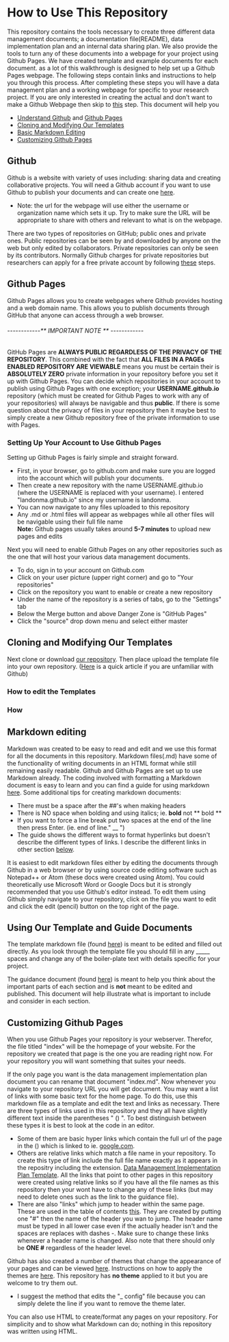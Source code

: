 
# How to Use This Repository
This repository contains the tools necessary to create three different data management documents; a documentation file(README), data implementation plan and an internal data sharing plan. We also provide the tools to turn any of these documents into a webpage for your project using Github Pages. We have created template and example documents for each document. as a lot of this walkthrough is designed to help set up a Github Pages webpage. The following steps contain links and instructions to help you through this process. After completing these steps you will have a data management plan and a working webpage for specific to your research project. If you are only interested in creating the actual and don't want to make a Github Webpage then skip to [this](#markdown-editing) step.
This document will help you
* [Understand Github](#github) and [Github Pages](#github-pages)
* [Cloning and Modifying Our Templates](#cloning-and-modifying-our-templates)
* [Basic Markdown Editing](#markdown-editing)
* [Customizing Github Pages](#customizing-github-pages)

## Github
Github is a website with variety of uses including: sharing data and creating collaborative projects. You will need a Github account if you want to use Github to publish your documents and can create one [here](hhttps://github.com/join "Create a Github account").
* Note: the url for the webpage will use either the username or organization name which sets it up. Try to make sure the URL will be appropriate to share with others and relevant to what is on the webpage.

There are two types of repositories on GitHub; public ones and private ones. Public repositories can be seen by and downloaded by anyone on the web but only edited by collaborators. Private repositories can only be seen by its contributors.  Normally Github charges for private repositories but researchers can apply for a free private account by following [these](https://help.github.com/articles/applying-for-an-academic-research-discount/ "Apply for an Free Private Academic Research Account") steps.

## Github Pages
Github Pages allows you to create webpages where Github provides hosting and a web domain name. This allows you to publish documents through GitHub that anyone can access through a web browser.

###### ------------** IMPORTANT NOTE ** ------------
GitHub Pages are **ALWAYS PUBLIC REGARDLESS OF THE PRIVACY OF THE REPOSITORY**. This combined with the fact that  **ALL FILES IN A PAGEs ENABLED REPOSITORY ARE VIEWABLE**  means you must be certain their is **ABSOLUTELY ZERO** private information in your repository before you set it up with Github Pages. You can decide which repositories in your account to publish using Github Pages with one exception; your **USERNAME.github.io** repository (which must be created for Github Pages to work with any of your repositories) will always be navigable and thus **public**. If there is some question about the privacy of files in your repository then it maybe best to simply create a new Github repository free of the private information to use with Pages.

### Setting Up Your Account to Use Github Pages
Setting up Github Pages is fairly simple and straight forward.
- First, in your browser, go to github.com and make sure you are logged into the account which will publish your documents.
- Then create a new repository with the name USERNAME.github.io (where the USERNAME is replaced with your username). I entered "landonma.github.io" since my username is landonma.
- You can now navigate to any files uploaded to this repository
- Any .md or .html files will appear as webpages while all other files will be navigable using their full file name  
**Note:** Github pages usually takes around **5-7 minutes** to upload new pages and edits

Next you will need to enable Github Pages on any other repositories such as the one that will host your various data management documents.
- To do, sign in to your account on Github.com
- Click on your user picture (upper right corner) and go to "Your repositories"
- Click on the repository you want to enable or create a new repository
- Under the name of the repository is a series of tabs, go to the "Settings" tab
- Below the Merge button and above Danger Zone is "GitHub Pages"
- Click the "source" drop down menu and select either master

## Cloning and Modifying Our Templates

Next clone or download [our repository](https://github.com/landonma/datamanagement "Data Management Implementation Plan Repository"). Then place upload the template file into your own repository. ([Here](https://help.github.com/articles/adding-a-file-to-a-repository/ "Adding a File to a Repository") is a quick article if you are unfamiliar with Github)

### How to edit the Templates




### How

## Markdown editing
Markdown was created to be easy to read and edit and we use this format for all the documents in this repository. Markdown files(.md) have some of the functionality of writing documents in an HTML format while still remaining easily readable. Github and Github Pages are set up to use Markdown already. The coding involved with formatting a Markdown document is easy to learn and you can find a guide for using markdown [here](https://github.com/adam-p/markdown-here/wiki/Markdown-Cheatsheet "Markdown Cheatsheet"). Some additional tips for creating markdown documents:
* There must be a space after the ##'s when making headers
* There is NO space when bolding and using italics; ie. **bold** not ** bold **
* If you want to force a line break put two spaces at the end of the line then press Enter.
(ie. end of line." __ ")
* The guide shows the different ways to format hyperlinks but doesn't describe the different types of links. I describe the different links in other section [below](#customizing-github-pages).

It is easiest to edit markdown files either by editing the documents through Github in a web browser or by using source code editing software such as Notepad++ or Atom (these docs were created using Atom). You could theoretically use Microsoft Word or Google Docs but it is strongly recommended that you use Github's editor instead. To edit them using Github simply navigate to your repository, click on the file you want to edit and click the edit (pencil) button on the top right of the page.

## Using Our Template and Guide Documents
The template markdown file (found [here](datastorage-norm-edited.md)) is meant to be edited and filled out directly. As you look through the template file you should fill in any _____ spaces and change any of the boiler-plate text with details specific for your project.  

The guidance document (found [here](guidance-edit.md)) is meant to help you think about the important parts of each section and is **not** meant to be edited and published. This document will help illustrate what is important to include and consider in each section.

## Customizing Github Pages
When you use Github Pages your repository is your webserver. Therefor, the file titled "index" will be the homepage of your website. For the repository we created that page is the one you are reading right now. For your repository you will want something that suites your needs.

If the only page you want is the data management implementation plan document you can rename that document "index.md". Now whenever you navigate to your repository URL you will get document.
You may want a list of links with some basic text for the home page. To do this, use this markdown file as a template and edit the text and links as necessary. There are three types of links used in this repository and they all have slightly different text inside the parentheses " () ". To best distinguish between these types it is best to look at the code in an editor.

* Some of them are basic hyper links which contain the full url of the page in the () which is linked to ie. [google.com](google.com).
* Others are relative links which match a file name in your repository. To create this type of link include the full file name exactly as it appears in the repositry including the extension. [Data Management Implementation Plan Template](datastorage-norm-edited.md). All the links that point to other pages in this repository were created using relative links so if you have all the file names as this repository then your wont have to change any of these links (but may need to delete ones such as the link to the guidance file).
* There are also "links" which jump to header within the same page. These are used in the table of contents [this](#customizing-github-pages). They are created by putting one "#" then the name of the header you wan to jump. The header name must be typed in all lower case even if the actually header isn't and the spaces are replaces with dashes -. Make sure to change these links whenever a header name is changed. Also note that there should only be **ONE #** regardless of the header level.


Github has also created a number of themes that change the appearance of your pages and can be viewed [here](http://jekyllthemes.org/ "Available Themes").  Instructions on how to apply the themes are [here](https://help.github.com/articles/adding-a-jekyll-theme-to-your-github-pages-site/ "Add Jekyll Themes"). This repository has **no theme** applied to it but you are welcome to try them out.
* I suggest the method that edits the "_ config" file because you can simply delete the line if you want to remove the theme later.

You can also use HTML to create/format any pages on your repository. For simplicity and to show what Markdown can do; nothing in this repository was written using HTML.
